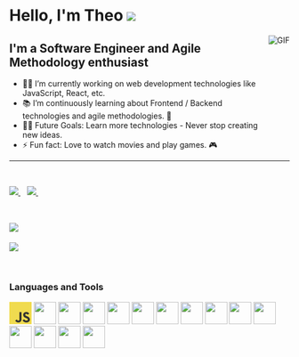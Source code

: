 
# Hello, I'm Theo <img width="30px" src="https://media.tenor.com/images/3b388fe03da271d2674faf85eb7c3fcd/tenor.gif" />

<img align="right" alt="GIF" height="160px" src="https://media.giphy.com/media/du3J3cXyzhj75IOgvA/giphy.gif" />

## I'm a Software Engineer and Agile Methodology enthusiast

- 👨‍💻 I’m currently working on web development technologies like JavaScript, React, etc.
- 📚 I’m continuously learning about Frontend / Backend technologies and agile methodologies. 🌱
- 💪🏼 Future Goals: Learn more technologies - Never stop creating new ideas.
- ⚡ Fun fact: Love to watch movies and play games. 🎮
---
<br/>

<p>
  <a href="https://www.linkedin.com/in/theo-moura-54a94a7b/">
    <img src="https://img.shields.io/badge/linkedin-%230077B5.svg?&style=for-the-badge&logo=linkedin&logoColor=white" />
  </a>&nbsp;&nbsp;
  <a href="https://github.com/theomoura">
    <img src="https://img.shields.io/badge/github-%23100000.svg?&style=for-the-badge&logo=github&logoColor=white" />        
  </a>&nbsp;&nbsp;
</p>

<br/>

<p>
  <a href="https://github.com/anuraghazra/github-readme-stats">
    <img
      align="center"
      src="https://github-readme-stats.vercel.app/api/top-langs/?username=theomoura&layout=compact&hide=C%23"
    />
  </a>
 <br/>
 <br/>
  <a href="https://github.com/anuraghazra/github-readme-stats">
    <img
      align="center"
      src="https://github-readme-stats.vercel.app/api?username=theomoura&show_icons=true&custom_title=Github%20Status&hide=issues,contribs"
    />
  </a>
</p>

<br/>

### Languages and Tools

<p align="left">
  <a target="_blank">
    <img
      src="https://raw.githubusercontent.com/github/explore/80688e429a7d4ef2fca1e82350fe8e3517d3494d/topics/javascript/javascript.png"
      width="40"
      height="40"
    />
  </a>
    <a target="_blank">
    <img
      src="https://devicons.github.io/devicon/devicon.git/icons/react/react-original.svg"
      width="40"
      height="40"
    />
  </a>
    <a target="_blank">
    <img
      src="https://devicons.github.io/devicon/devicon.git/icons/nodejs/nodejs-original.svg"
      width="40"
      height="40"
    />
  </a>
    <a target="_blank">
    <img
      src="https://devicons.github.io/devicon/devicon.git/icons/redux/redux-original.svg"
      width="40"
      height="40"
    />
  </a>
    <a target="_blank">
    <img
      src="https://devicons.github.io/devicon/devicon.git/icons/redis/redis-original.svg"
      width="40"
      height="40"
    />
  </a>
  <a target="_blank">
    <img
      src="https://devicons.github.io/devicon/devicon.git/icons/mongodb/mongodb-original-wordmark.svg"
      width="40"
      height="40"
    />
  </a>
    <a target="_blank">
    <img
      src="https://devicons.github.io/devicon/devicon.git/icons/html5/html5-original.svg"
      width="40"
      height="40"
    />
  </a>
    <a target="_blank">
    <img
      src="https://devicons.github.io/devicon/devicon.git/icons/css3/css3-original.svg"
      width="40"
      height="40"
    />
  </a>
    <a target="_blank">
    <img
      src="https://devicons.github.io/devicon/devicon.git/icons/csharp/csharp-original.svg"
      width="40"
      height="40"
    />
  </a>
  <a target="_blank">
    <img
      src="https://devicons.github.io/devicon/devicon.git/icons/dot-net/dot-net-original-wordmark.svg"
      width="40"
      height="40"
    />
  </a>
    <a target="_blank">
    <img
      src="https://devicons.github.io/devicon/devicon.git/icons/android/android-original.svg"
      width="40"
      height="40"
    />
  </a>
    <a target="_blank">
    <img
      src="https://devicons.github.io/devicon/devicon.git/icons/git/git-original.svg"
      width="40"
      height="40"
    />
  </a>
    <a target="_blank">
    <img
      src="https://devicons.github.io/devicon/devicon.git/icons/typescript/typescript-original.svg"
      width="40"
      height="40"
    />
  </a>
    <a target="_blank">
    <img
      src="https://devicons.github.io/devicon/devicon.git/icons/npm/npm-original-wordmark.svg"
      width="40"
      height="40"
    />
  </a>
    <a target="_blank">
    <img
      src="https://devicons.github.io/devicon/devicon.git/icons/angularjs/angularjs-original.svg"
      width="40"
      height="40"
    />
  </a>
</p>
